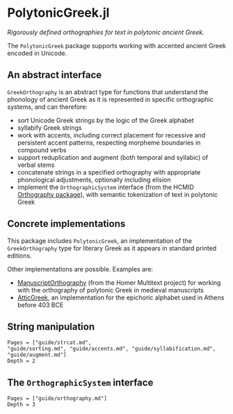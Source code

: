 # PolytonicGreek.jl


*Rigorously defined orthographies for text in polytonic ancient Greek.* 

The `PolytonicGreek` package supports working with accented ancient Greek encoded in Unicode.  


## An abstract interface

`GreekOrthography` is an abstract  type for functions that understand the phonology of ancient Greek as it is represented in specific orthographic systems, and can therefore:

- sort Unicode Greek strings by the logic of the Greek alphabet
- syllabify Greek strings
- work with accents, including correct placement for recessive and persistent accent patterns, respecting morpheme boundaries in compound verbs
- support reduplication and augment (both temporal and syllabic) of verbal stems
- concatenate strings in a specified orthography with appropriate phonological adjustments, optionally including elision
- implement the `OrthographicSystem` interface (from the HCMID [Orthography package](https://hcmid.github.io/Orthography.jl/stable/)), with semantic tokenization of text in polytonic Greek


## Concrete implementations

This package  includes `PolytonicGreek`, an implementation of the `GreekOrthography` type for literary Greek as it appears in standard printed editions. 

Other implementations are possible. Examples are:


- [ManuscriptOrthography](https://homermultitext.github.io/ManuscriptOrthography.jl/stable/) (from the Homer Multitext project) for working with the orthography of polytonic Greek in medieval manuscripts
- [AtticGreek](https://github.com/neelsmith/AtticGreek.jl), an implementation for the epichoric alphabet used in Athens before 403 BCE


## String manipulation

```@contents
Pages = ["guide/strcat.md",
"guide/sorting.md", "guide/accents.md", "guide/syllabification.md", "guide/augment.md"]
Depth = 2
```


## The `OrthographicSystem`  interface

```@contents
Pages = ["guide/orthography.md"]
Depth = 3
```